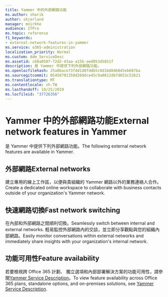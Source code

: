 ```yaml
---
title: Yammer 中的外部網路功能
ms.author: sharik
author: skjerland
manager: mnirkhe
audience: ITPro
ms.topic: reference
f1_keywords:
- external-network-features-in-yammer
ms.service: o365-administration
localization_priority: Normal
ms.custom: Adm_ServiceDesc
ms.assetid: c60a8507-72d2-43aa-a15b-aed053d5851f
description: 是 Yammer 中提供下列外部網路功能。
ms.openlocfilehash: 25a8bace73fdd1d8fddb5c0d16d846845eb687ba
ms.sourcegitcommit: 05458701350d269dce45c9a0812d67d653c52621
ms.translationtype: MT
ms.contentlocale: zh-TW
ms.lasthandoff: 10/25/2019
ms.locfileid: "37726356"
---
```

# <a name="external-network-features-in-yammer"></a><span data-ttu-id="573bb-103">Yammer 中的外部網路功能</span><span class="sxs-lookup"><span data-stu-id="573bb-103">External network features in Yammer</span></span>

<span data-ttu-id="573bb-104">是 Yammer 中提供下列外部網路功能。</span><span class="sxs-lookup"><span data-stu-id="573bb-104">The following external network features are available in Yammer.</span></span>
  
## <a name="external-networks"></a><span data-ttu-id="573bb-105">外部網路</span><span class="sxs-lookup"><span data-stu-id="573bb-105">External networks</span></span>

<span data-ttu-id="573bb-106">建立專用的線上工作區，以便與貴組織的 Yammer 網路以外的業務連絡人合作。</span><span class="sxs-lookup"><span data-stu-id="573bb-106">Create a dedicated online workspace to collaborate with business contacts outside of your organization's Yammer network.</span></span>
  
## <a name="fast-network-switching"></a><span data-ttu-id="573bb-107">快速網路切換</span><span class="sxs-lookup"><span data-stu-id="573bb-107">Fast network switching</span></span>

<span data-ttu-id="573bb-108">在內部和外部網路之間順利切換。</span><span class="sxs-lookup"><span data-stu-id="573bb-108">Seamlessly switch between internal and external networks.</span></span> <span data-ttu-id="573bb-109">輕易監控外部網路內的交談，並立即分享觀點與您的組織內部網路。</span><span class="sxs-lookup"><span data-stu-id="573bb-109">Easily monitor conversations within external networks and immediately share insights with your organization's internal network.</span></span>
  
## <a name="feature-availability"></a><span data-ttu-id="573bb-110">功能可用性</span><span class="sxs-lookup"><span data-stu-id="573bb-110">Feature availability</span></span>

<span data-ttu-id="573bb-111">若要檢視跨 Office 365 計劃、 獨立選項和內部部署解決方案的功能可用性，請參閱[Yammer Service Description](yammer-service-description.md)。</span><span class="sxs-lookup"><span data-stu-id="573bb-111">To view feature availability across Office 365 plans, standalone options, and on-premises solutions, see [Yammer Service Description](yammer-service-description.md).</span></span>